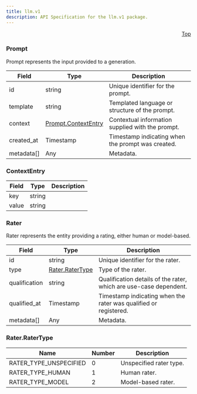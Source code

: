 ```yaml
---
title: llm.v1
description: API Specification for the llm.v1 package.
---
```


<a name="prompt-proto"></a><p align="right"><a href="#top">Top</a></p>

<!-- begin services -->

<!-- begin services -->



<a name="llm-v1-Prompt"></a>

### Prompt

Prompt represents the input provided to a generation.




| Field | Type | Description |
| ----- | ---- | ----------- |
| id |string| Unique identifier for the prompt.   |
| template |string| Templated language or structure of the prompt.   |
| context |[Prompt.ContextEntry](#llm-v1-Prompt-ContextEntry)| Contextual information supplied with the prompt.   |
| created_at |Timestamp| Timestamp indicating when the prompt was created.   |
| metadata[] |Any| Metadata.   |






<a name="llm-v1-Prompt-ContextEntry"></a>

### ContextEntry





| Field | Type | Description |
| ----- | ---- | ----------- |
| key |string|   |
| value |string|   |




 <!-- end nested messages -->

 <!-- end nested enums -->


 <!-- end nested messages -->

 <!-- end nested enums -->




<a name="llm-v1-Rater"></a>

### Rater

Rater represents the entity providing a rating, either human or model-based.




| Field | Type | Description |
| ----- | ---- | ----------- |
| id |string| Unique identifier for the rater.   |
| type |[Rater.RaterType](#llm-v1-Rater-RaterType)| Type of the rater.   |
| qualification |string| Qualification details of the rater, which are use-case dependent.   |
| qualified_at |Timestamp| Timestamp indicating when the rater was qualified or registered.   |
| metadata[] |Any| Metadata.   |




 <!-- end nested messages -->



<a name="llm-v1-Rater-RaterType"></a>

### Rater.RaterType



| Name | Number | Description |
| ---- | ------ | ----------- |
| RATER_TYPE_UNSPECIFIED | 0 | Unspecified rater type.   |
| RATER_TYPE_HUMAN | 1 | Human rater.   |
| RATER_TYPE_MODEL | 2 | Model-based rater.   |


 <!-- end nested enums -->


 <!-- end messages -->

<!-- begin file-level enums -->
 <!-- end file-level enums -->

<!-- begin file-level extensions -->
 <!-- end file-level extensions -->

